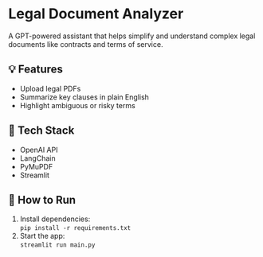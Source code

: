 # Legal Document Analyzer

A GPT-powered assistant that helps simplify and understand complex legal documents like contracts and terms of service.

## 💡 Features
- Upload legal PDFs
- Summarize key clauses in plain English
- Highlight ambiguous or risky terms

## 🔧 Tech Stack
- OpenAI API
- LangChain
- PyMuPDF
- Streamlit

## 🚀 How to Run
1. Install dependencies:  
   `pip install -r requirements.txt`
2. Start the app:  
   `streamlit run main.py`
